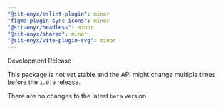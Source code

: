 ```yaml
---
"@sit-onyx/eslint-plugin": minor
"figma-plugin-sync-icons": minor
"@sit-onyx/headless": minor
"@sit-onyx/shared": minor
"@sit-onyx/vite-plugin-svg": minor
---
```


Development Release

This package is not yet stable and the API might change multiple times before the `1.0.0` release.

There are no changes to the latest `beta` version.
